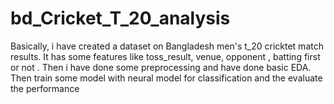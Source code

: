 # bd_Cricket_T_20_analysis
Basically, i have created a dataset on Bangladesh men's t_20 cricktet match results. It has some features like toss_result, venue, opponent , batting first or not . Then i have done some preprocessing and have done basic EDA. Then train some model with neural model for classification and the evaluate the performance
